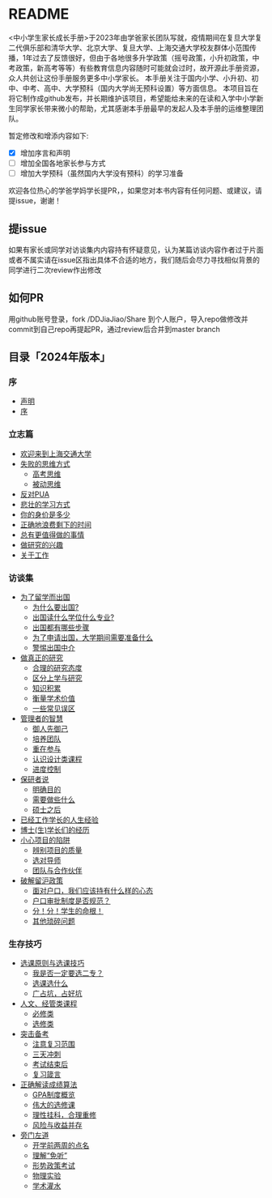 # README

&lt;中小学生家长成长手册&gt;于2023年由学爸家长团队写就，疫情期间在复旦大学复二代俱乐部和清华大学、北京大学、复旦大学、上海交通大学校友群体小范围传播，1年过去了反馈很好，但由于各地很多升学政策（摇号政策，小升初政策，中考政策，新高考等等）有些教育信息内容随时可能就会过时，故开源此手册资源，众人共创让这份手册服务更多中小学家长。
本手册关注于国内小学、小升初、初中、中考、高中、大学预科（国内大学尚无预科设置）等方面信息。
本项目旨在将它制作成github发布，并长期维护该项目，希望能给未来的在读和入学中小学新生同学家长带来微小的帮助，尤其感谢本手册最早的发起人及本手册的运维整理团队。

暂定修改和增添内容如下:

* [x] 增加序言和声明
* [ ] 增加全国各地家长参与方式
* [ ] 增加大学预科（虽然国内大学没有预科）的学习准备

欢迎各位热心的学爸学妈学长提PR，，如果您对本书内容有任何问题、或建议，请提issue，谢谢！

## 提issue

如果有家长或同学对访谈集内内容持有怀疑意见，认为某篇访谈内容作者过于片面或者不属实请在issue区指出具体不合适的地方，我们随后会尽力寻找相似背景的同学进行二次review作出修改

## 如何PR

用github账号登录，fork /DDJiaJiao/Share 到个人账户，导入repo做修改并commit到自己repo再提起PR，通过review后合并到master branch

## 目录「2024年版本」

### 序

* [声明](xu/sheng-ming.md)
* [序](xu/xu.md)

### 立志篇

* [欢迎来到上海交通大学](li-zhi-pian/huan-ying-lai-dao-shang-hai-jiao-tong-da-xue.md)
* [失败的思维方式](li-zhi-pian/shi-bai-de-si-wei-fang-shi/)
  * [高考思维](li-zhi-pian/shi-bai-de-si-wei-fang-shi/gao-kao-si-wei.md)
  * [被动思维](li-zhi-pian/shi-bai-de-si-wei-fang-shi/bei-dong-si-wei.md)
* [反对PUA](li-zhi-pian/fan-dui-pua.md)
* [悲壮的学习方式](li-zhi-pian/bei-zhuang-de-xue-xi-fang-shi.md)
* [你的身价是多少](li-zhi-pian/ni-de-shen-jia-shi-duo-shao.md)
* [正确地浪费剩下的时间](li-zhi-pian/zheng-que-di-lang-fei-sheng-xia-de-shi-jian.md)
* [总有更值得做的事情](li-zhi-pian/zong-you-geng-zhi-de-zuo-de-shi-qing.md)
* [做研究的兴趣](li-zhi-pian/zuo-yan-jiu-de-xing-qu.md)
* [关于工作](li-zhi-pian/guan-yu-gong-zuo/)

### 访谈集

* [为了留学而出国](fang-tan-ji/untitled/)
  * [为什么要出国?](fang-tan-ji/untitled/wei-shen-me-yao-chu-guo.md)
  * [出国读什么学位什么专业?](fang-tan-ji/untitled/chu-guo-du-shen-me-xue-wei-shen-me-zhuan-ye.md)
  * [出国都有哪些步骤](fang-tan-ji/untitled/chu-guo-du-you-na-xie-bu-zhou.md)
  * [为了申请出国，大学期间需要准备什么](fang-tan-ji/untitled/wei-le-shen-qing-chu-guo-da-xue-qi-jian-xu-yao-zhun-bei-shen-me.md)
  * [警惕出国中介](fang-tan-ji/untitled/jing-ti-chu-guo-zhong-jie.md)
* [做真正的研究](fang-tan-ji/zuo-zhen-zheng-de-yan-jiu/)
  * [合理的研究态度](fang-tan-ji/zuo-zhen-zheng-de-yan-jiu/he-li-de-yan-jiu-tai-du.md)
  * [区分上学与研究](fang-tan-ji/zuo-zhen-zheng-de-yan-jiu/qu-fen-shang-xue-yu-yan-jiu.md)
  * [知识积累](fang-tan-ji/zuo-zhen-zheng-de-yan-jiu/zhi-shi-ji-lei.md)
  * [衡量学术价值](fang-tan-ji/zuo-zhen-zheng-de-yan-jiu/heng-liang-xue-shu-jia-zhi.md)
  * [一些常见误区](fang-tan-ji/zuo-zhen-zheng-de-yan-jiu/yi-xie-chang-jian-wu-qu.md)
* [管理者的智慧](fang-tan-ji/guan-li-zhe-de-zhi-hui/)
  * [御人先御己](fang-tan-ji/guan-li-zhe-de-zhi-hui/yu-ren-xian-yu-ji.md)
  * [培养团队](fang-tan-ji/guan-li-zhe-de-zhi-hui/pei-yang-tuan-dui.md)
  * [重在参与](fang-tan-ji/guan-li-zhe-de-zhi-hui/zhong-zai-can-yu.md)
  * [认识设计类课程](fang-tan-ji/guan-li-zhe-de-zhi-hui/ren-shi-she-ji-lei-ke-cheng.md)
  * [进度控制](fang-tan-ji/guan-li-zhe-de-zhi-hui/jin-du-kong-zhi.md)
* [保研者说](fang-tan-ji/bao-yan-zhe-shuo/)
  * [明确目的](fang-tan-ji/bao-yan-zhe-shuo/ming-que-mu-de.md)
  * [需要做些什么](fang-tan-ji/bao-yan-zhe-shuo/xu-yao-zuo-xie-shen-me.md)
  * [硕士之后](fang-tan-ji/bao-yan-zhe-shuo/shuo-shi-zhi-hou.md)
* [已经工作学长的人生经验](fu-lu/yi-jing-gong-zuo-xue-chang-de-ren-sheng-jing-yan/)
* [博士\(生\)学长们的经历](./)
* [小心项目的陷阱](fang-tan-ji/xiao-xin-xiang-mu-de-xian-jing/)
  * [辨别项目的质量](fang-tan-ji/xiao-xin-xiang-mu-de-xian-jing/bian-bie-xiang-mu-de-zhi-liang.md)
  * [选对导师](fang-tan-ji/xiao-xin-xiang-mu-de-xian-jing/xuan-dui-dao-shi.md)
  * [团队与合作伙伴](fang-tan-ji/xiao-xin-xiang-mu-de-xian-jing/tuan-dui-yu-he-zuo-huo-ban.md)
* [破解留沪政策](fang-tan-ji/po-jie-liu-hu-zheng-ce/)
  * [面对户口，我们应该持有什么样的心态](fang-tan-ji/po-jie-liu-hu-zheng-ce/mian-dui-hu-kou-wo-men-ying-gai-chi-you-shen-me-yang-de-xin-tai.md)
  * [户口审批制度是否规范？](fang-tan-ji/po-jie-liu-hu-zheng-ce/hu-kou-shen-pi-zhi-du-shi-fou-gui-fan.md)
  * [分！分！学生的命根！](fang-tan-ji/po-jie-liu-hu-zheng-ce/fen-fen-xue-sheng-de-ming-gen.md)
  * [其他琐碎问题](fang-tan-ji/po-jie-liu-hu-zheng-ce/qi-ta-suo-sui-wen-ti.md)

### 生存技巧

* [选课原则与选课技巧](sheng-cun-ji-qiao/untitled/)
  * [我是否一定要选二专？](sheng-cun-ji-qiao/untitled/wo-shi-fou-yi-ding-yao-xuan-er-zhuan.md)
  * [选课选什么](sheng-cun-ji-qiao/untitled/xuan-ke-xuan-shen-me.md)
  * [广占坑，占好坑](sheng-cun-ji-qiao/untitled/guang-zhan-keng-zhan-hao-keng.md)
* [人文、经管类课程](fu-lu/ren-wen-jing-guan-lei-ke-cheng/)
  * [必修类](fu-lu/ren-wen-jing-guan-lei-ke-cheng/bi-xiu-lei.md)
  * [选修类](fu-lu/ren-wen-jing-guan-lei-ke-cheng/xuan-xiu-lei.md)
* [突击备考](sheng-cun-ji-qiao/tu-ji-bei-kao/)
  * [注意复习范围](sheng-cun-ji-qiao/tu-ji-bei-kao/zhu-yi-fu-xi-fan-wei.md)
  * [三天冲刺](sheng-cun-ji-qiao/tu-ji-bei-kao/san-tian-chong-ci.md)
  * [考试结束后](sheng-cun-ji-qiao/tu-ji-bei-kao/kao-shi-jie-shu-hou.md)
  * [复习箴言](sheng-cun-ji-qiao/tu-ji-bei-kao/fu-xi-zhen-yan.md)
* [正确解读成绩算法](sheng-cun-ji-qiao/zheng-que-jie-du-cheng-ji-suan-fa/)
  * [GPA制度概览](sheng-cun-ji-qiao/zheng-que-jie-du-cheng-ji-suan-fa/gpa-zhi-du-gai-lan.md)
  * [伟大的选修课](sheng-cun-ji-qiao/zheng-que-jie-du-cheng-ji-suan-fa/wei-da-de-xuan-xiu-ke.md)
  * [理性挂科，合理重修](sheng-cun-ji-qiao/zheng-que-jie-du-cheng-ji-suan-fa/li-xing-gua-ke-he-li-zhong-xiu.md)
  * [风险与收益并存](sheng-cun-ji-qiao/zheng-que-jie-du-cheng-ji-suan-fa/feng-xian-yu-shou-yi-bing-cun.md)
* [旁门左道](sheng-cun-ji-qiao/pang-men-zuo-dao/)
  * [开学前两周的点名](sheng-cun-ji-qiao/pang-men-zuo-dao/kai-xue-qian-liang-zhou-de-dian-ming.md)
  * [理解“免听”](sheng-cun-ji-qiao/pang-men-zuo-dao/li-jie-mian-ting.md)
  * [形势政策考试](sheng-cun-ji-qiao/pang-men-zuo-dao/xing-shi-zheng-ce-kao-shi.md)
  * [物理实验](sheng-cun-ji-qiao/pang-men-zuo-dao/wu-li-shi-yan.md)
  * [学术灌水](sheng-cun-ji-qiao/pang-men-zuo-dao/xue-shu-guan-shui.md)

